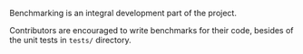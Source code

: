 Benchmarking is an integral development part of the project.

Contributors are encouraged to write benchmarks for their code, besides of the unit tests in `tests/` directory.
